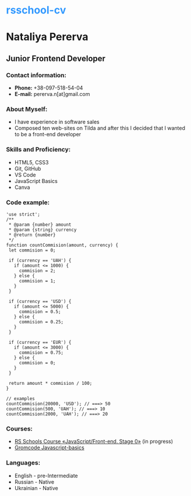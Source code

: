 <h1><span style="color:#3399ff">rsschool-cv</span></h1>

# Nataliya Pererva

## Junior Frontend Developer

### Contact information:
- **Phone:** +38-097-518-54-04
- **E-mail:** pererva.n[аt]gmail.com

### About Myself:

- I have experience in software sales
- Сomposed ten web-sites on Tilda and after this I decided that I wanted to be a front-end developer

### Skills and Proficiency:
- HTML5, CSS3
- Git, GitHub
- VS Code
- JavaScript Basics
- Canva
  
### Code example:
```
'use strict';
/**
 * @param {number} amount
 * @param {string} currency
 * @return {number}
 */
function countCommision(amount, currency) {
 let commision = 0;
 
 if (currency == 'UAH') {
   if (amount <= 1000) {
     commision = 2;
   } else {
     commision = 1;
   }
 }
 
 if (currency == 'USD') {
   if (amount <= 5000) {
     commision = 0.5;
   } else {
     commision = 0.25;
   }
 }

 if (currency == 'EUR') {
   if (amount <= 3000) {
     commision = 0.75;
   } else {
     commision = 0;
   }
 }

 return amount * commision / 100;
}

// examples
countCommision(20000, 'USD'); // ===> 50
countCommision(500, 'UAH'); // ===> 10
countCommision(2000, 'UAH'); // ===> 20
```

### Courses:
- [RS Schools Course «JavaScript/Front-end. Stage 0»](https://rs.school/js-stage0/) (in progress)
- [Gromcode Javascript-basics](https://gromcode.com/)

### Languages:
- English - pre-Intermediate
- Russian - Native
- Ukrainian - Native
